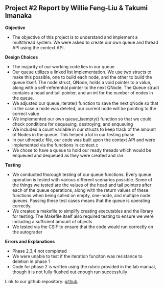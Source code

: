 Project #2 Report by Willie Feng-Liu & Takumi Imanaka
-------------

**Objective**

- The objective of this project is to understand and implement a
multithread system. We were asked to create our own queue and
thread API using the context API.

**Design Choices**

- The majority of our working code lies in our queue
- Our queue utilizes a linked list implementation. We use two structs
to make this possible, one to build each node, and the other to build
the queue itself. The node struct, QNode, holds a void pointer to a 
value, along with a self-referential pointer to the next QNode. The
Queue struct contains a head and tail pointer, and an int for the
number of nodes in the queue.
- We adjusted our queue_iterate() function to save the next qNode
so that in the case a node was deleted, our current node will be
pointing to the correct value
- We implemented our own queue_isempty() function so that we could
check conditions for dequeuing, destroying, and enqueuing
- We included a count variable in our structs to keep track of the amount
of Nodes in the queue. This helped a lot in our testing phase
- In our uthread.c file, our code was built upon the context API
and were implemented via the functions in context.c
- We chose to have a queue to hold our ready threads which would be
enqueued and dequeued as they were created and ran

**Testing**

- We conducted thorough testing of our queue functions. Every queue operation
is tested with various different scenarios possible. Some of the things we
tested are the values of the head and tail pointers after each of the queue
operations, along with the return values of these functions when being called
on empty, one-node, and multiple node queues. Passing these test cases means
that the queue is operating correctly.
- We created a makefile to simplify creating executables and the library
for testing. The Makefile itself also required testing to ensure we were
including a sufficient amount of objects
- We tested via the CSIF to ensure that the code would run correctly on
the autograder

**Errors and Explanations**

- Phase 2,3,4 not completed
- We were unable to test if the iteration funciton was resistance to
deletion in phase 1
- Code for phase 2 is written using the rubric provided in the lab manual,
though it is not fully flushed out enough run successfully

Link to our github repository: [github][1].

[1]: https://github.com/wfengliu/ECS150p2
